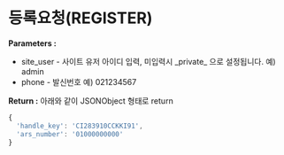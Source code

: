 # 등록요청\(REGISTER\)

**Parameters :** 

* site_user - 사이트 유저 아이디 입력, 미입력시 \_private_ 으로 설정됩니다. 예\) admin
* phone - 발신번호 예\) 021234567 

**Return :** 아래와 같이 JSONObject 형태로 return

```javascript
{
  'handle_key': 'CI283910CCKKI91',
  'ars_number': '01000000000'
}
```

